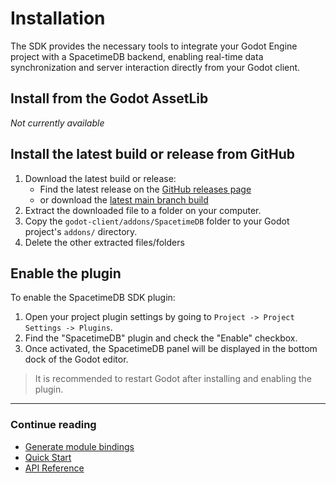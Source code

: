 # Installation

The SDK provides the necessary tools to integrate your Godot Engine project with a SpacetimeDB backend, enabling real-time data synchronization and server interaction directly from your Godot client.

## Install from the Godot AssetLib

_Not currently available_

<!-- TODO: Uncomment this block once uploaded to AssetLib

To install the SpacetimeDB SDK from the AssetLib, follow these steps:

1. Open the AssetLib tab in your Godot project.
2. Search for "SpacetimeDB SDK".
3. Click the SpacetimeDB SDK plugin from the results
4. Click the "Download" button to automatically download and install the plugin.
5. Follow the instructions to [enable the plugin](#enable-the-plugin). -->

## Install the latest build or release from GitHub

1. Download the latest build or release:
    - Find the latest release on the [GitHub releases page](https://github.com/flametime/Godot-SpacetimeDB-SDK/releases)
    - or download the [latest main branch build](https://github.com/flametime/Godot-SpacetimeDB-SDK/archive/refs/heads/main.zip)
2. Extract the downloaded file to a folder on your computer.
3. Copy the `godot-client/addons/SpacetimeDB` folder to your Godot project's `addons/` directory.
4. Delete the other extracted files/folders

## Enable the plugin

To enable the SpacetimeDB SDK plugin:

1. Open your project plugin settings by going to `Project -> Project Settings -> Plugins`.
2. Find the "SpacetimeDB" plugin and check the "Enable" checkbox.
3. Once activated, the SpacetimeDB panel will be displayed in the bottom dock of the Godot editor.

> It is recommended to restart Godot after installing and enabling the plugin.

---

### Continue reading

-   [Generate module bindings](codegen.md)
-   [Quick Start](quickstart.md)
-   [API Reference](api.md)
